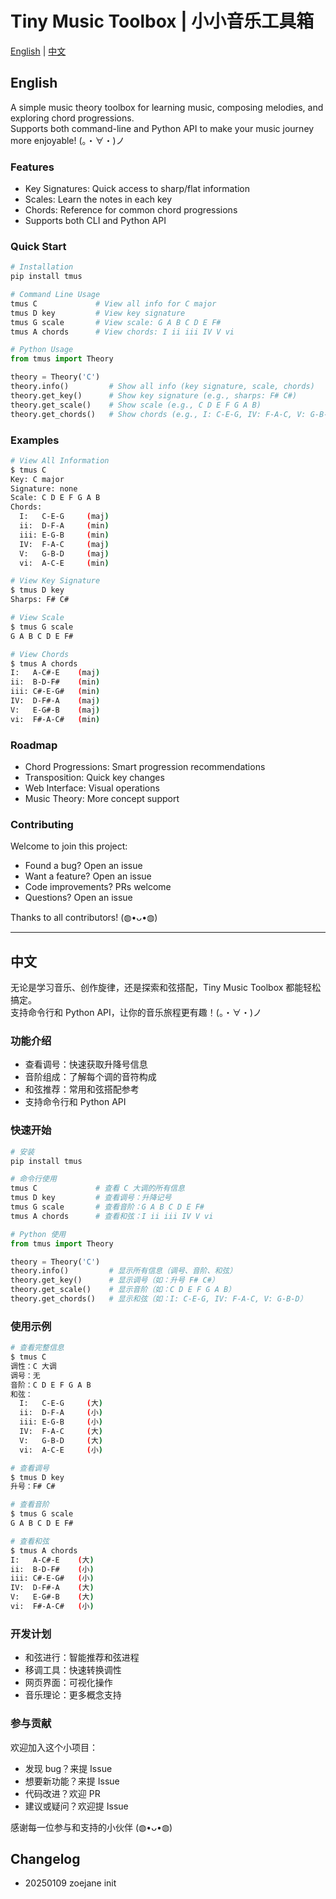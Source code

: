 # Tiny Music Toolbox | 小小音乐工具箱

[English](#english) | [中文](#中文)

<a name="english"></a>
## English

A simple music theory toolbox for learning music, composing melodies, and exploring chord progressions.  
Supports both command-line and Python API to make your music journey more enjoyable! (。・∀・)ノ

### Features

- Key Signatures: Quick access to sharp/flat information
- Scales: Learn the notes in each key
- Chords: Reference for common chord progressions
- Supports both CLI and Python API

### Quick Start

```bash
# Installation
pip install tmus

# Command Line Usage
tmus C             # View all info for C major
tmus D key         # View key signature
tmus G scale       # View scale: G A B C D E F#
tmus A chords      # View chords: I ii iii IV V vi
```

```python
# Python Usage
from tmus import Theory

theory = Theory('C')
theory.info()         # Show all info (key signature, scale, chords)
theory.get_key()      # Show key signature (e.g., sharps: F# C#)
theory.get_scale()    # Show scale (e.g., C D E F G A B)
theory.get_chords()   # Show chords (e.g., I: C-E-G, IV: F-A-C, V: G-B-D)
```

### Examples

```bash
# View All Information
$ tmus C
Key: C major
Signature: none
Scale: C D E F G A B
Chords:
  I:   C-E-G     (maj)
  ii:  D-F-A     (min)
  iii: E-G-B     (min)
  IV:  F-A-C     (maj)
  V:   G-B-D     (maj)
  vi:  A-C-E     (min)

# View Key Signature
$ tmus D key
Sharps: F# C#

# View Scale
$ tmus G scale
G A B C D E F#

# View Chords
$ tmus A chords
I:   A-C#-E    (maj)
ii:  B-D-F#    (min)
iii: C#-E-G#   (min)
IV:  D-F#-A    (maj)
V:   E-G#-B    (maj)
vi:  F#-A-C#   (min)
```

### Roadmap

- Chord Progressions: Smart progression recommendations
- Transposition: Quick key changes
- Web Interface: Visual operations
- Music Theory: More concept support

### Contributing

Welcome to join this project:

- Found a bug? Open an issue
- Want a feature? Open an issue
- Code improvements? PRs welcome
- Questions? Open an issue

Thanks to all contributors! (◍•ᴗ•◍)

---

<a name="中文"></a>
## 中文

无论是学习音乐、创作旋律，还是探索和弦搭配，Tiny Music Toolbox 都能轻松搞定。  
支持命令行和 Python API，让你的音乐旅程更有趣！(。・∀・)ノ

### 功能介绍

- 查看调号：快速获取升降号信息
- 音阶组成：了解每个调的音符构成
- 和弦推荐：常用和弦搭配参考
- 支持命令行和 Python API

### 快速开始

```bash
# 安装
pip install tmus

# 命令行使用
tmus C             # 查看 C 大调的所有信息
tmus D key         # 查看调号：升降记号
tmus G scale       # 查看音阶：G A B C D E F#
tmus A chords      # 查看和弦：I ii iii IV V vi
```

```python
# Python 使用
from tmus import Theory

theory = Theory('C')
theory.info()         # 显示所有信息（调号、音阶、和弦）
theory.get_key()      # 显示调号（如：升号 F# C#）
theory.get_scale()    # 显示音阶（如：C D E F G A B）
theory.get_chords()   # 显示和弦（如：I: C-E-G, IV: F-A-C, V: G-B-D）
```

### 使用示例

```bash
# 查看完整信息
$ tmus C
调性：C 大调
调号：无
音阶：C D E F G A B
和弦：
  I:   C-E-G     (大)
  ii:  D-F-A     (小)
  iii: E-G-B     (小)
  IV:  F-A-C     (大)
  V:   G-B-D     (大)
  vi:  A-C-E     (小)

# 查看调号
$ tmus D key
升号：F# C#

# 查看音阶
$ tmus G scale
G A B C D E F#

# 查看和弦
$ tmus A chords
I:   A-C#-E    (大)
ii:  B-D-F#    (小)
iii: C#-E-G#   (小)
IV:  D-F#-A    (大)
V:   E-G#-B    (大)
vi:  F#-A-C#   (小)
```

### 开发计划

- 和弦进行：智能推荐和弦进程
- 移调工具：快速转换调性
- 网页界面：可视化操作
- 音乐理论：更多概念支持

### 参与贡献

欢迎加入这个小项目：

- 发现 bug？来提 Issue
- 想要新功能？来提 Issue
- 代码改进？欢迎 PR
- 建议或疑问？欢迎提 Issue

感谢每一位参与和支持的小伙伴 (◍•ᴗ•◍)

## Changelog

- 20250109 zoejane init